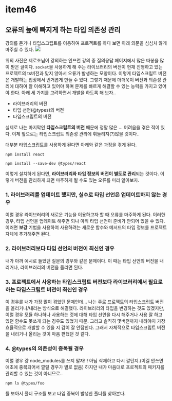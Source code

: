 # item46

## 오류의 늪에 빠지게 하는 타입 의존성 관리
강의를 듣거나 타입스크립트를 이용하여 프로젝트를 하다 보면 아래 의문을 심심치 않게 마주칠 수 있다.
![](https://velog.velcdn.com/images/gene028/post/8258186c-38f8-48e8-9b1a-524dd4e2dde8/image.png)

위의 사진은 제로초님이 강의하는 인프런 강의 중 질의응답 페이지에서 많은 따봉을 많이 받은 글이다. `socket`을 사용하게 해 주는 라이브러리의 버전이 현재 진행하고 있는 프로젝트의 ts버전과 맞지 않아서 오류가 발생하는 모양이다.
이렇게 타입스크립트 버전은 개발하는 입장에서 번거롭게 만들 수 있다. 그렇기 때문에 더더욱이 버전과 의존성 관리에 대하여 잘 이해하고 있어야 하며 문제를 빠르게 해결할 수 있는 능력을 가지고 있어야 한다.
아래 세 가지를 고려하면서 개발을 하도록 해 보자..
- 라이브러리의 버전 
- 타입 선언(@types)의 버전
- 타입스크립트의 버전

실제로 나는 마지막인 **타입스크립트의 버전** 때문에 정말 많은 ... 어려움을 겪은 적이 있다. 이제 앞으로는 타입스크립트 의존성 관리에 휘둘리지(?)않을 것이다..

대부분 타입스크립트를 사용하게 된다면 아래와 같은 과정을 겪게 된다.
```
npm install react
```
```
npm install --save-dev @types/react
```
이렇게 설치하게 된다면, **라이브러리와 타입 정보의 버전이 별도로 관리**되는 것이다. 이렇게 버전을 관리하게 되면 마주하게 될 수도 있는 오류를 미리 알아보자.
### 1. 라이브러리를 업데이트 했지만, 실수로 타입 선언은 업데이트하지 않는 경우
이럴 경우 라이브러리의 새로운 기능을 이용하고자 할 때 오류를 마주하게 된다. 이러한 경우, 타입 선언을 업데이트 해주면 되나 아직 타입 선언이 준비가 안되어 있을 수 있다. 이러면 **보강** 기법을 사용하여 사용하려는 새로운 함수와 메서드의 타입 정보를 프로젝트 자체에 추가해주면 된다. 
### 2. 라이브러리보다 타입 선언의 버전이 최신인 경우
내가 아까 예시로 들었던 질문의 경우와 같은 문제이다. 이 때는 타입 선언의 버전을 내리거나, 라이브러리의 버전을 올리면 된다.
### 3. 프로젝트에서 사용하는 타입스크립트 버전보다 라이브러리에서 필요로 하는 타입스크립트 버전이 최신인 경우
이 경우를 내가 가장 많이 겪었던 문제인데...
나는 주로 프로젝트의 타입스크립트 버전을 올리거나/내리는 방식으로 해결했다. 라이브러리의 타입을 변경하는 것도 있겠지만, 이럴 경우 모듈 하나하나 사용하는 것에 대해 타입 선언을 다시 해주거나 사용 잘 하고 있던 함수도 못쓰게 되는 경우도 있었기 때문. 그리고 솔직히 몇버전까지 내려야지 가장 효율적으로 개발할 수 있을 지 감이 잘 안잡힌다. 그래서 자체적으로 타입스크립트 버전을 내리거나 올리는 것이 마음 편했던 것 같다.
### 4. @types의 의존성이 중복될 경우
이럴 경우 걍 node_modules를 쓰지 말자!!! 아님 삭제하고 다시 깔던지.(이걸 안쓰면 애초에 중복되어서 깔릴 경우가 별로 없음) 하지만 내가 마음대로 프로젝트의 패키지를 관리할 수 있는 것이 아니므로.. 
```
npm ls @types/foo
```
를 보아서 폴더 구조를 보고 타입 중복이 발생한 폴더를 찾아본다. 